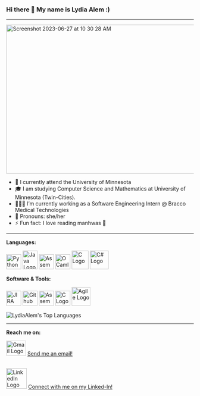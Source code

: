 ### Hi there 👋 My name is Lydia Alem :)
---

<img width="900" height="400" alt="Screenshot 2023-06-27 at 10 30 28 AM" src="https://github.com/LydiaAlem/LydiaAlem/assets/107647071/1e88f391-999e-4326-87aa-fdec2e0ed29a">

- 📍 I currently attend the University of Minnesota
- 🎓 I am studying Computer Science and Mathematics at University of Minnesota (Twin-Cities).
- 👩🏽‍💻 I’m currently working as a Software Engineering Intern @ Bracco Medical Technologies
- 🙂 Pronouns: she/her
- ⚡ Fun fact: I love reading manhwas 💛

---
**Languages:** 

<img src="https://github.com/LydiaAlem/LydiaAlem/assets/107647071/d65f20a1-893c-4ac2-805a-de67a82a44d1" alt="Python Logo" width="40" height="40"> <img src="https://github.com/LydiaAlem/LydiaAlem/assets/107647071/a46cd09b-efb3-4411-a9da-69f65dd63533" alt="Java Logo" width="40" height="50"> <img src="https://github.com/LydiaAlem/LydiaAlem/assets/107647071/47094296-87e7-48ca-9993-211e8547a05c" alt="Assembly Logo" width="40" height="40"> <img src="https://github.com/LydiaAlem/LydiaAlem/assets/107647071/efdf0aa2-ed31-4fcf-9788-867d56973a57" alt="OCaml Logo" width="40" height="40"> <img src="https://github.com/LydiaAlem/LydiaAlem/assets/107647071/8cc24b54-06e5-4c1b-903c-88a8399015a1" alt="C Logo" width="45" height="50"> <img src="https://github.com/LydiaAlem/LydiaAlem/assets/107647071/c0f82660-f4da-42ba-86ff-98fade629de3" alt="C# Logo" width="50" height="50">

**Software & Tools:**

<img src="https://github.com/LydiaAlem/LydiaAlem/assets/107647071/08818c00-a030-4291-9236-c188fa816d3d" alt="JIRA Logo" width="40" height="40"> <img src="https://github.com/LydiaAlem/LydiaAlem/assets/107647071/69c0bb67-ee5c-4328-a0b1-b0f33d1999ef" alt="Github Logo" width="40" height="40"> <img src="https://github.com/LydiaAlem/LydiaAlem/assets/107647071/4f35a8cc-da68-49f3-8cdc-f6ca0893988b" alt="Assembly Logo" width="40" height="40"> <img src="https://github.com/LydiaAlem/LydiaAlem/assets/107647071/aba5e05b-5833-4b33-a54d-3637bbaa3a08" alt="C Logo" width="40" height="40"> <img src="https://github.com/LydiaAlem/LydiaAlem/assets/107647071/bf801e65-8f81-4917-b573-bfd662fcf000" alt="Agile Logo" width="50" height="50">






![LydiaAlem's Top Languages](https://github-readme-stats.vercel.app/api/top-langs/?username=LydiaAlem&theme=dracula&show_icons=true&hide_border=true&layout=compact)

---
**Reach me on:**
<!-- gmail link: -->
<img src="https://github.com/LydiaAlem/LydiaAlem/assets/107647071/1bfc1009-37bd-4c12-a248-26dca92bf7b7" alt="Gmail Logo" width="53" height="40"> <a href="mailto:alem0046@umn.edu?subject=Link%20to%20Gmail&body=Here's%20the%20link%20to%20Gmail:%20https://www.gmail.com">
  Send me an email! </a>

<br>
<!-- linkedIN link: -->
 <img src="https://github.com/LydiaAlem/LydiaAlem/assets/107647071/2edef10c-5498-4873-8033-78a423286920" alt="LinkedIn Logo" width="55" height="55"> <a href="https://www.linkedin.com/in/lydia-alem-37b831260/">
  Connect with me on my Linked-In! </a>
